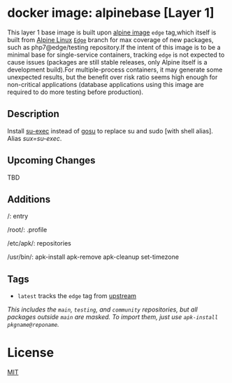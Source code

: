 # docker image: alpinebase [Layer 1]

This layer 1 base image is built upon [alpine image](https://hub.docker.com/r/_/alpine/) `edge` tag,which itself is built from [Alpine Linux](https://alpinelinux.org/) [`Edge`](http://wiki.alpinelinux.org/wiki/Edge) branch for max coverage of new packages, such as php7@edge/testing repository.If the intent of this image is to be a minimal base for single-service containers, tracking `edge` is not expected to cause issues (packages are still stable releases, only Alpine itself is a development build).For multiple-process containers, it may generate some unexpected results, but the benefit over risk ratio seems high enough for non-critical applications (database applications using this image are required to do more testing before production).

## Description

Install [su-exec](https://github.com/ncopa/su-exec) instead of [gosu](https://github.com/tianon/gosu) to replace su and sudo [with shell alias]. Alias *sux=su-exec*.


## Upcoming Changes

TBD

## Additions
/:
	entry

/root/:
	.profile

/etc/apk/:
	repositories
    
/usr/bin/:
	apk-install
    apk-remove
    apk-cleanup
    set-timezone

## Tags

* `latest` tracks the `edge` tag from [upstream](https://hub.docker.com/r/_/alpine/)

_This includes the `main`, `testing`, and `community` repositories, but all packages outside `main` are masked. To import them, just use `apk-install pkgname@reponame`._

# License
[MIT](https://tldrlegal.com/license/mit-license)
